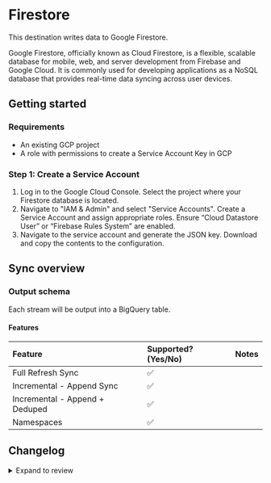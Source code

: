 # Firestore

This destination writes data to Google Firestore.

Google Firestore, officially known as Cloud Firestore, is a flexible, scalable database for mobile, web, and server development from Firebase and Google Cloud. It is commonly used for developing applications as a NoSQL database that provides real-time data syncing across user devices.

## Getting started

### Requirements

- An existing GCP project
- A role with permissions to create a Service Account Key in GCP

### Step 1: Create a Service Account

1. Log in to the Google Cloud Console. Select the project where your Firestore database is located.
2. Navigate to "IAM & Admin" and select "Service Accounts". Create a Service Account and assign appropriate roles. Ensure “Cloud Datastore User” or “Firebase Rules System” are enabled.
3. Navigate to the service account and generate the JSON key. Download and copy the contents to the configuration.

## Sync overview

### Output schema

Each stream will be output into a BigQuery table.

#### Features

| Feature                        | Supported?\(Yes/No\) | Notes |
| :----------------------------- | :------------------- | :---- |
| Full Refresh Sync              | ✅                   |       |
| Incremental - Append Sync      | ✅                   |       |
| Incremental - Append + Deduped | ✅                   |       |
| Namespaces                     | ✅                   |       |

## Changelog

<details>
  <summary>Expand to review</summary>

| Version | Date       | Pull Request                                           | Subject                       |
|:--------| :--------- | :----------------------------------------------------- | :---------------------------- |
| 0.2.20 | 2025-04-26 | [58266](https://github.com/airbytehq/airbyte/pull/58266) | Update dependencies |
| 0.2.19 | 2025-04-12 | [57626](https://github.com/airbytehq/airbyte/pull/57626) | Update dependencies |
| 0.2.18 | 2025-04-05 | [57167](https://github.com/airbytehq/airbyte/pull/57167) | Update dependencies |
| 0.2.17 | 2025-03-29 | [56569](https://github.com/airbytehq/airbyte/pull/56569) | Update dependencies |
| 0.2.16 | 2025-03-22 | [56127](https://github.com/airbytehq/airbyte/pull/56127) | Update dependencies |
| 0.2.15 | 2025-03-08 | [55399](https://github.com/airbytehq/airbyte/pull/55399) | Update dependencies |
| 0.2.14 | 2025-03-01 | [54831](https://github.com/airbytehq/airbyte/pull/54831) | Update dependencies |
| 0.2.13 | 2025-03-01 | [54739](https://github.com/airbytehq/airbyte/pull/54739) | Update airbyte-cdk to ^6.0.0 in destination-firestore |
| 0.2.12 | 2025-02-22 | [54230](https://github.com/airbytehq/airbyte/pull/54230) | Update dependencies |
| 0.2.11 | 2025-02-15 | [53881](https://github.com/airbytehq/airbyte/pull/53881) | Update dependencies |
| 0.2.10 | 2025-02-01 | [52890](https://github.com/airbytehq/airbyte/pull/52890) | Update dependencies |
| 0.2.9 | 2025-01-25 | [52152](https://github.com/airbytehq/airbyte/pull/52152) | Update dependencies |
| 0.2.8 | 2025-01-11 | [51229](https://github.com/airbytehq/airbyte/pull/51229) | Update dependencies |
| 0.2.7 | 2025-01-04 | [50911](https://github.com/airbytehq/airbyte/pull/50911) | Update dependencies |
| 0.2.6 | 2024-12-28 | [50507](https://github.com/airbytehq/airbyte/pull/50507) | Update dependencies |
| 0.2.5 | 2024-12-21 | [50212](https://github.com/airbytehq/airbyte/pull/50212) | Update dependencies |
| 0.2.4 | 2024-12-14 | [49294](https://github.com/airbytehq/airbyte/pull/49294) | Update dependencies |
| 0.2.3 | 2024-11-25 | [48681](https://github.com/airbytehq/airbyte/pull/48681) | Update dependencies |
| 0.2.2 | 2024-11-04 | [48223](https://github.com/airbytehq/airbyte/pull/48223) | Update dependencies |
| 0.2.1 | 2024-10-29 | [43758](https://github.com/airbytehq/airbyte/pull/43758) | Update dependencies |
| 0.2.0 | 2024-10-14 | [46874](https://github.com/airbytehq/airbyte/pull/46874) | Bump Airbyte CDK version to 5.13 |
| 0.1.8 | 2024-08-22 | [44530](https://github.com/airbytehq/airbyte/pull/44530) | Update test dependencies |
| 0.1.7 | 2024-07-06 | [40834](https://github.com/airbytehq/airbyte/pull/40834) | Update dependencies |
| 0.1.6 | 2024-06-25 | [40477](https://github.com/airbytehq/airbyte/pull/40477) | Update dependencies |
| 0.1.5 | 2024-06-22 | [40053](https://github.com/airbytehq/airbyte/pull/40053) | Update dependencies |
| 0.1.4 | 2024-06-06 | [39149](https://github.com/airbytehq/airbyte/pull/39149) | [autopull] Upgrade base image to v1.2.2 |
| 0.1.3 | 2024-06-03 | [38902](https://github.com/airbytehq/airbyte/pull/38902) | Replace AirbyteLogger with logging.Logger |
| 0.1.2 | 2024-05-20 | [38422](https://github.com/airbytehq/airbyte/pull/38422) | [autopull] base image + poetry + up_to_date |
| 0.1.1 | 2021-11-21 | [8158](https://github.com/airbytehq/airbyte/pull/8158) | Publish Destination Firestore |

</details>
